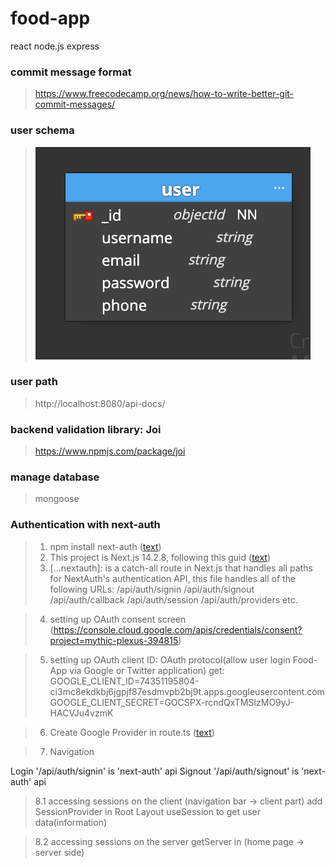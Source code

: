 # food-app
react  node.js express


### commit message format
> https://www.freecodecamp.org/news/how-to-write-better-git-commit-messages/

### user schema
> ![alt text](userSchema.png)


### user path
> http://localhost:8080/api-docs/


### backend validation library: Joi 
> https://www.npmjs.com/package/joi

### manage database
> mongoose


### Authentication with next-auth
> 1. npm install next-auth ([text](https://next-auth.js.org/getting-started/example))
> 2. This project is Next.js 14.2.8, following this guid ([text](https://next-auth.js.org/configuration/initialization#route-handlers-app))
> 3. [...nextauth]: is a catch-all route in Next.js that handles all paths for NextAuth's authentication API, this file handles all of
the following URLs: 
/api/auth/signin
/api/auth/signout
/api/auth/callback
/api/auth/session
/api/auth/providers
etc.

> 4. setting up OAuth consent screen (https://console.cloud.google.com/apis/credentials/consent?project=mythic-plexus-394815)

> 5. setting up OAuth client ID: OAuth protocol(allow user login Food-App via Google or Twitter application)
get: 
    GOOGLE_CLIENT_ID=74351195804-ci3mc8ekdkbj6jgpjf87esdmvpb2bj9t.apps.googleusercontent.com
     GOOGLE_CLIENT_SECRET=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

> 6. Create Google Provider in route.ts ([text](https://next-auth.js.org/providers/google))

> 7. Navigation
<Link href='/api/auth/signin'>Login</Link>
'/api/auth/signin' is 'next-auth' api
<Link href='/api/auth/signout'>Signout</Link>
'/api/auth/signout' is 'next-auth' api

> 8.1 accessing sessions on the client (navigation bar -> client part)
add SessionProvider in Root Layout
useSession to get user data(information)

> 8.2 accessing sessions on the server
getServer in (home page -> server side)









